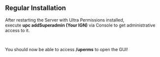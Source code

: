 ## Regular Installation

After restarting the Server with Ultra Permissions installed,<br>
execute **upc addSuperadmin (Your IGN)** via Console to get administrative access to it.

<br>

You should now be able to access **/uperms** to open the GUI!
